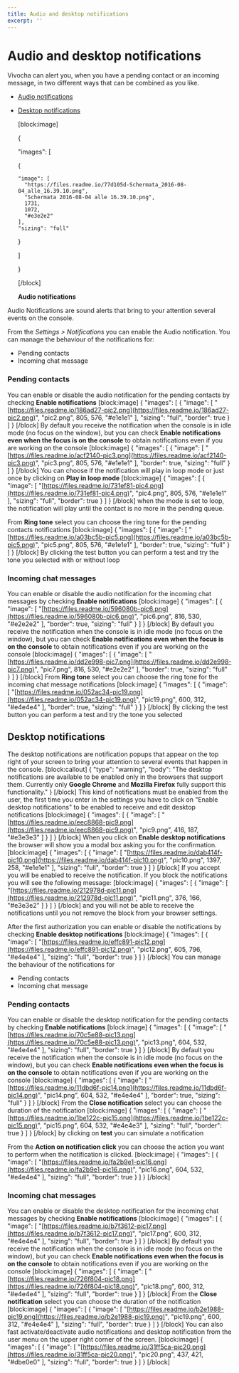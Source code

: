 ```yaml
---
title: Audio and desktop notifications
excerpt: ''
---
```


# Audio and desktop notifications

Vivocha can alert you, when you have a pending contact or an incoming message, in two different ways that can be combined as you like.

* [Audio notifications](audio-and-desktop-notifications.md#section-audio-notifications)
* [Desktop notifications](audio-and-desktop-notifications.md#section-desktop-notifications)

  \[block:image\]

  {

  "images": \[

    {

  ```text
  "image": [
    "https://files.readme.io/77d105d-Schermata_2016-08-04_alle_16.39.10.png",
    "Schermata 2016-08-04 alle 16.39.10.png",
    1731,
    1072,
    "#e3e2e2"
  ],
  "sizing": "full"
  ```

    }

  \]

  }

  \[/block\]

  **Audio notifications**

Audio Notifications are sound alerts that bring to your attention several events on the console.

From the _Settings &gt; Notifications_ you can enable the Audio notification. You can manage the behaviour of the notifications for:

* Pending contacts
* Incoming chat message

### Pending contacts

You can enable or disable the audio notification for the pending contacts by checking **Enable notifications** \[block:image\] { "images": \[ { "image": \[ "[https://files.readme.io/186ad27-pic2.png](https://files.readme.io/186ad27-pic2.png)", "pic2.png", 805, 576, "\#e1e1e1" \], "sizing": "full", "border": true } \] } \[/block\] By default you receive the notification when the console is in idle mode \(no focus on the window\), but you can check **Enable notifications even when the focus is on the console** to obtain notifications even if you are working on the console \[block:image\] { "images": \[ { "image": \[ "[https://files.readme.io/acf2140-pic3.png](https://files.readme.io/acf2140-pic3.png)", "pic3.png", 805, 576, "\#e1e1e1" \], "border": true, "sizing": "full" } \] } \[/block\] You can choose if the notification will play in loop mode or just once by clicking on **Play in loop mode** \[block:image\] { "images": \[ { "image": \[ "[https://files.readme.io/731ef81-pic4.png](https://files.readme.io/731ef81-pic4.png)", "pic4.png", 805, 576, "\#e1e1e1" \], "sizing": "full", "border": true } \] } \[/block\] when the mode is set to loop, the notification will play until the contact is no more in the pending queue.

From **Ring tone** select you can choose the ring tone for the pending contacts notifications \[block:image\] { "images": \[ { "image": \[ "[https://files.readme.io/a03bc5b-pic5.png](https://files.readme.io/a03bc5b-pic5.png)", "pic5.png", 805, 576, "\#e1e1e1" \], "border": true, "sizing": "full" } \] } \[/block\] By clicking the test button you can perform a test and try the tone you selected with or without loop

### Incoming chat messages

You can enable or disable the audio notification for the incoming chat messages by checking **Enable notifications** \[block:image\] { "images": \[ { "image": \[ "[https://files.readme.io/596080b-pic6.png](https://files.readme.io/596080b-pic6.png)", "pic6.png", 816, 530, "\#e2e2e2" \], "border": true, "sizing": "full" } \] } \[/block\] By default you receive the notification when the console is in idle mode \(no focus on the window\), but you can check **Enable notifications even when the focus is on the console** to obtain notifications even if you are working on the console \[block:image\] { "images": \[ { "image": \[ "[https://files.readme.io/dd2e998-pic7.png](https://files.readme.io/dd2e998-pic7.png)", "pic7.png", 816, 530, "\#e2e2e2" \], "border": true, "sizing": "full" } \] } \[/block\] From **Ring tone** select you can choose the ring tone for the incoming chat message notifications \[block:image\] { "images": \[ { "image": \[ "[https://files.readme.io/052ac34-pic19.png](https://files.readme.io/052ac34-pic19.png)", "pic19.png", 600, 312, "\#e4e4e4" \], "border": true, "sizing": "full" } \] } \[/block\] By clicking the test button you can perform a test and try the tone you selected

## Desktop notifications

The desktop notifications are notification popups that appear on the top right of your screen to bring your attention to several events that happen in the console. \[block:callout\] { "type": "warning", "body": "The desktop notifications are available to be enabled only in the browsers that support them. Currently only **Google Chrome** and **Mozilla Firefox** fully support this functionality." } \[/block\] This kind of notifications must be enabled from the user, the first time you enter in the settings you have to click on "Enable desktop notifications" to be enabled to receive and edit desktop notifications \[block:image\] { "images": \[ { "image": \[ "[https://files.readme.io/eec8868-pic9.png](https://files.readme.io/eec8868-pic9.png)", "pic9.png", 416, 187, "\#e3e3e3" \] } \] } \[/block\] When you click on **Enable desktop notifications** the browser will show you a modal box asking you for the confirmation. \[block:image\] { "images": \[ { "image": \[ "[https://files.readme.io/dab414f-pic10.png](https://files.readme.io/dab414f-pic10.png)", "pic10.png", 1397, 258, "\#e1e1e1" \], "sizing": "full", "border": true } \] } \[/block\] If you accept you will be enabled to receive the notification. If you block the notifications you will see the following message: \[block:image\] { "images": \[ { "image": \[ "[https://files.readme.io/212978d-pic11.png](https://files.readme.io/212978d-pic11.png)", "pic11.png", 376, 166, "\#e3e3e2" \] } \] } \[/block\] and you will not be able to receive the notifications until you not remove the block from your browser settings.

After the first authorization you can enable or disable the notifications by checking **Enable desktop notifications** \[block:image\] { "images": \[ { "image": \[ "[https://files.readme.io/effc891-pic12.png](https://files.readme.io/effc891-pic12.png)", "pic12.png", 605, 796, "\#e4e4e4" \], "sizing": "full", "border": true } \] } \[/block\] You can manage the behaviour of the notifications for

* Pending contacts
* Incoming chat message

### Pending contacts

You can enable or disable the desktop notification for the pending contacts by checking **Enable notifications** \[block:image\] { "images": \[ { "image": \[ "[https://files.readme.io/70c5e88-pic13.png](https://files.readme.io/70c5e88-pic13.png)", "pic13.png", 604, 532, "\#e4e4e4" \], "sizing": "full", "border": true } \] } \[/block\] By default you receive the notification when the console is in idle mode \(no focus on the window\), but you can check **Enable notifications even when the focus is on the console** to obtain notifications even if you are working on the console \[block:image\] { "images": \[ { "image": \[ "[https://files.readme.io/11dbd6f-pic14.png](https://files.readme.io/11dbd6f-pic14.png)", "pic14.png", 604, 532, "\#e4e4e4" \], "border": true, "sizing": "full" } \] } \[/block\] From the **Close notification** select you can choose the duration of the notification \[block:image\] { "images": \[ { "image": \[ "[https://files.readme.io/1be122c-pic15.png](https://files.readme.io/1be122c-pic15.png)", "pic15.png", 604, 532, "\#e4e4e3" \], "sizing": "full", "border": true } \] } \[/block\] by clicking on **test** you can simulate a notification

From the **Action on notification click** you can choose the action you want to perform when the notification is clicked. \[block:image\] { "images": \[ { "image": \[ "[https://files.readme.io/fa2b9e1-pic16.png](https://files.readme.io/fa2b9e1-pic16.png)", "pic16.png", 604, 532, "\#e4e4e4" \], "sizing": "full", "border": true } \] } \[/block\]

### Incoming chat messages

You can enable or disable the desktop notification for the incoming chat messages by checking **Enable notifications** \[block:image\] { "images": \[ { "image": \[ "[https://files.readme.io/b7f3612-pic17.png](https://files.readme.io/b7f3612-pic17.png)", "pic17.png", 600, 312, "\#e4e4e4" \], "sizing": "full", "border": true } \] } \[/block\] By default you receive the notification when the console is in idle mode \(no focus on the window\), but you can check **Enable notifications even when the focus is on the console** to obtain notifications even if you are working on the console \[block:image\] { "images": \[ { "image": \[ "[https://files.readme.io/726f804-pic18.png](https://files.readme.io/726f804-pic18.png)", "pic18.png", 600, 312, "\#e4e4e4" \], "sizing": "full", "border": true } \] } \[/block\] From the **Close notification** select you can choose the duration of the notification \[block:image\] { "images": \[ { "image": \[ "[https://files.readme.io/b2e1988-pic19.png](https://files.readme.io/b2e1988-pic19.png)", "pic19.png", 600, 312, "\#e4e4e4" \], "sizing": "full", "border": true } \] } \[/block\] You can also fast activate/deactivate audio notifications and desktop notification from the user menu on the upper right corner of the screen. \[block:image\] { "images": \[ { "image": \[ "[https://files.readme.io/31ff5ca-pic20.png](https://files.readme.io/31ff5ca-pic20.png)", "pic20.png", 437, 421, "\#dbe0e0" \], "sizing": "full", "border": true } \] } \[/block\]

